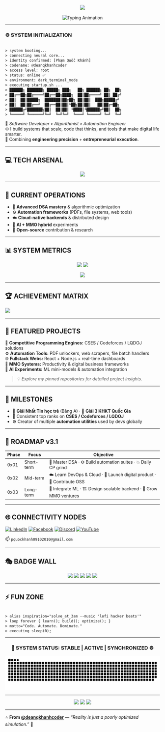 <!-- ✦ ULTIMATE DARK CYBER README ✦ -->
<!-- Made by deanqkhanhcoder -->
<!-- Style: Hacker / Cyberpunk / Matrix aesthetic -->
<p align="center">
  <img src="https://capsule-render.vercel.app/api?type=waving&height=200&text=Phạm%20Quốc%20Khánh%20👾&fontAlignY=40&fontColor=00FFCC&color=0:0a0a0a,100:8f00ff&desc=@deanqkhanhcoder&descAlignY=65&descAlign=50"/>
</p>

<p align="center">
  <img src="https://readme-typing-svg.demolab.com?font=JetBrains+Mono&weight=700&size=20&duration=2000&pause=700&color=00FFCC&center=true&vCenter=true&width=700&lines=Software+Engineer+%7C+Competitive+Programmer+%7C+Automation+Architect;Building+Scalable+Systems+%E2%80%A2+Crafting+Intelligent+Tools;Think+Like+an+Engineer%2C+Act+Like+a+Hacker." alt="Typing Animation"/>
</p>

---

### ⚙️ SYSTEM INITIALIZATION
```

> system booting...
> connecting neural core...
> identity confirmed: [Phạm Quốc Khánh]
> codename: @deanqkhanhcoder
> access level: root
> status: online ✅
> environment: dark_terminal_mode
> executing startup.sh ...
> ██████╗ ███████╗ █████╗ ███╗   ██╗ ██████╗ ██╗  ██╗
> ██╔══██╗██╔════╝██╔══██╗████╗  ██║██╔════╝ ██║ ██╔╝
> ██║  ██║█████╗  ███████║██╔██╗ ██║██║  ███╗█████╔╝
> ██║  ██║██╔══╝  ██╔══██║██║╚██╗██║██║   ██║██╔═██╗
> ██████╔╝███████╗██║  ██║██║ ╚████║╚██████╔╝██║  ██╗
> ╚═════╝ ╚══════╝╚═╝  ╚═╝╚═╝  ╚═══╝ ╚═════╝ ╚═╝  ╚═╝

```

🧠 *Software Developer • Algorithmist • Automation Engineer*  
⚙️ I build systems that scale, code that thinks, and tools that make digital life smarter.  
💼 Combining **engineering precision** + **entrepreneurial execution**.

---

## 💻 TECH ARSENAL
<p align="center">
  <img src="https://skillicons.dev/icons?i=cpp,python,ts,react,nodejs,git,latex,bash,vscode&theme=dark" />
</p>

---

## 🔮 CURRENT OPERATIONS
- 🧠 **Advanced DSA mastery** & algorithmic optimization  
- ⚙️ **Automation frameworks** (PDFs, file systems, web tools)  
- ☁️ **Cloud-native backends** & distributed design  
- 🤖 **AI + MMO hybrid** experiments  
- 🧩 **Open-source** contribution & research  

---

## 📊 SYSTEM METRICS
<p align="center">
  <img src="https://github-readme-stats.vercel.app/api?username=deanqkhanhcoder&show_icons=true&theme=tokyonight&hide_border=true&count_private=true" height="160">
  <img src="https://github-readme-streak-stats.herokuapp.com?user=deanqkhanhcoder&theme=tokyonight&hide_border=true" height="160">
</p>

<p align="center">
  <img src="https://github-readme-stats.vercel.app/api/top-langs/?username=deanqkhanhcoder&theme=tokyonight&hide_border=true&layout=compact&langs_count=10" height="160">
</p>

---

## 🏆 ACHIEVEMENT MATRIX
![](https://github-profile-trophy.vercel.app/?username=deanqkhanhcoder&theme=matrix&no-frame=true&no-bg=true&margin-w=10)

---

## 🧩 FEATURED PROJECTS
🧠 **Competitive Programming Engines:** CSES / Codeforces / LQDOJ solutions  
⚙️ **Automation Tools:** PDF unlockers, web scrapers, file batch handlers  
🌐 **Fullstack Webs:** React + Node.js + real-time dashboards  
💼 **MMO Systems:** Productivity & digital business frameworks  
🧠 **AI Experiments:** ML mini-models & automation integration  

> 💡 *Explore my pinned repositories for detailed project insights.*

---

## 🏅 MILESTONES
- 🥇 **Giải Nhất Tin học trẻ** (Bảng A) · 🥉 **Giải 3 KHKT Quốc Gia**  
- 🧮 Consistent top ranks on **CSES / Codeforces / LQDOJ**  
- ⚙️ Creator of multiple **automation utilities** used by devs globally  

---

## 🧬 ROADMAP v3.1
| Phase | Focus | Objective |
|-------|--------|-----------|
| 0x01 | Short-term | 🧠 Master DSA · ⚙️ Build automation suites · 💥 Daily CP grind |
| 0x02 | Mid-term | ☁️ Learn DevOps & Cloud · 🚀 Launch digital product · 🧩 Contribute OSS |
| 0x03 | Long-term | 🧠 Integrate ML · 🏗️ Design scalable backend · 💼 Grow MMO ventures |

---

## 🌐 CONNECTIVITY NODES
[![LinkedIn](https://img.shields.io/badge/LinkedIn-0a0a0a?style=for-the-badge&logo=linkedin&logoColor=00FFCC)](https://linkedin.com/in/deanqkhanh)
[![Facebook](https://img.shields.io/badge/Facebook-0a0a0a?style=for-the-badge&logo=facebook&logoColor=00FFCC)](https://facebook.com/deanqkhanhcoder)
[![Discord](https://img.shields.io/badge/Discord-0a0a0a?style=for-the-badge&logo=discord&logoColor=00FFCC)](https://discord.com/users/tuitenpqk)
[![YouTube](https://img.shields.io/badge/YouTube-0a0a0a?style=for-the-badge&logo=youtube&logoColor=FF0066)](https://youtube.com/@deanqkhanh)

📫 `pquockhanh09102010@gmail.com`

---

## 🎭 BADGE WALL
<p align="center">
  <img src="https://img.shields.io/badge/Night_Owl_Coder-00FFCC?style=for-the-badge"/>
  <img src="https://img.shields.io/badge/Automation_Freak-8F00FF?style=for-the-badge"/>
  <img src="https://img.shields.io/badge/DSA_Addict-000000?style=for-the-badge"/>
  <img src="https://img.shields.io/badge/CyberMind-101010?style=for-the-badge"/>
  <img src="https://img.shields.io/badge/Hackathon_Survivor-1F1F1F?style=for-the-badge"/>
</p>

---

## ⚡ FUN ZONE
```

> alias inspiration="solve_at_3am --music 'lofi hacker beats'"
> loop forever { learn(); build(); optimize(); }
> motto="Code. Automate. Dominate."
> executing sleep(0);

```

---

<h3 align="center">🧠 SYSTEM STATUS: STABLE | ACTIVE | SYNCHRONIZED ⚙️</h3>

<p align="center">
  <img src="https://github.com/Platane/snk/raw/output/github-contribution-grid-snake-dark.svg" alt="snake animation" />
</p>

---

<p align="center">
  <img src="https://img.shields.io/badge/Version-v3.1-00FFCC?style=for-the-badge"/>
  <img src="https://img.shields.io/badge/Mode-Hacker-8F00FF?style=for-the-badge"/>
  <img src="https://img.shields.io/badge/Status-Online-brightgreen?style=for-the-badge"/>
</p>

---

⭐ **From [@deanqkhanhcoder](https://github.com/deanqkhanhcoder)** — *“Reality is just a poorly optimized simulation.”* 👾
```
